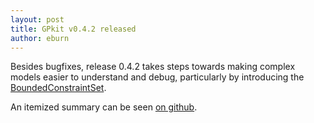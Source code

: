 ```yaml
---
layout: post
title: GPkit v0.4.2 released
author: eburn
---
```


Besides bugfixes, release 0.4.2 takes steps towards making complex models easier to understand and debug, particularly by introducing the [BoundedConstraintSet](http://gpkit.readthedocs.io/en/latest/autodoc/gpkit.constraints.html#module-gpkit.constraints.bounded).

An itemized summary can be seen [on github](https://github.com/hoburg/gpkit/releases/tag/v0.4.2).
